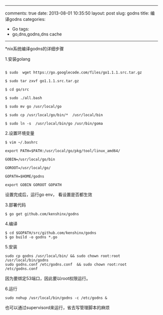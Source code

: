 
---
comments: true
date: 2013-08-01 10:35:50
layout: post
slug: godns
title: 编译godns
categories:
- Go
tags:
- go,dns,godns,dns cache
---

*nix系统编译godns的详细步骤

1.安装golang 

```

$ sudo  wget https://go.googlecode.com/files/go1.1.1.src.tar.gz

$ sudo tar zxvf go1.1.1.src.tar.gz

$ cd go/src

$ sudo ./all.bash

$ sudo mv go /usr/local/go

$ sudo cp /usr/local/go/bin/*  /usr/local/bin 

$ sudo ln -s  /usr/local/bin/go /usr/bin/goma

```

2.设置环境变量


```
$ vim ~/.bashrc

export PATH=$PATH:/usr/local/go/pkg/tool/linux_amd64/

GOBIN=/usr/local/go/bin

GOROOT=/usr/local/go/

GOPATH=$HOME/godns

export GOBIN GOROOT GOPATH

```

设置完成后，运行go env， 看设置是否都生效



3.部署代码

``` 
$ go get github.com/kenshinx/godns
```


4.编译

```
$ cd $GOPATH/src/github.com/kenshinx/godns
$ go build -o godns *.go
```

5.安装

```
sudo cp godns /usr/local/bin/ && sudo chown root:root /usr/local/bin/godns
sudo godns.conf /etc/godns.conf  && sudo chown root:root /etc/godns.conf
```

因为要绑定53端口，因此要以root权限运行。


6.运行

```
sudo nohup /usr/local/bin/godns -c /etc/godns &

```
也可以通过supervisord来运行，省去写管理脚本的麻烦


